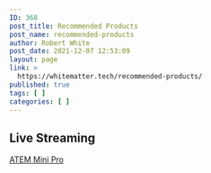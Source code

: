```yaml
---
ID: 368
post_title: Recommended Products
post_name: recommended-products
author: Robert White
post_date: 2021-12-07 12:53:09
layout: page
link: >
  https://whitematter.tech/recommended-products/
published: true
tags: [ ]
categories: [ ]
---
```

<!-- wp:heading -->
<h2><strong>Live Streaming</strong></h2>
<!-- /wp:heading -->

<!-- wp:paragraph -->
<p><a href="https://www.amazon.com/Blackmagic-Design-ATEM-Stream-Switcher/dp/B086R79PBC?keywords=atem+mini+pro&amp;qid=1638899478&amp;sr=8-3&amp;linkCode=sl1&amp;tag=whitematter-20&amp;linkId=6bb74e7ad2137b60fa1852fbc1d45f2e&amp;language=en_US&amp;ref_=as_li_ss_tl" target="_blank" rel="noreferrer noopener" title="https://www.amazon.com/Blackmagic-Design-ATEM-Stream-Switcher/dp/B086R79PBC?keywords=atem+mini+pro&amp;qid=1638899478&amp;sr=8-3&amp;linkCode=sl1&amp;tag=whitematter-20&amp;linkId=6bb74e7ad2137b60fa1852fbc1d45f2e&amp;language=en_US&amp;ref_=as_li_ss_tl">ATEM Mini Pro</a></p>
<!-- /wp:paragraph -->